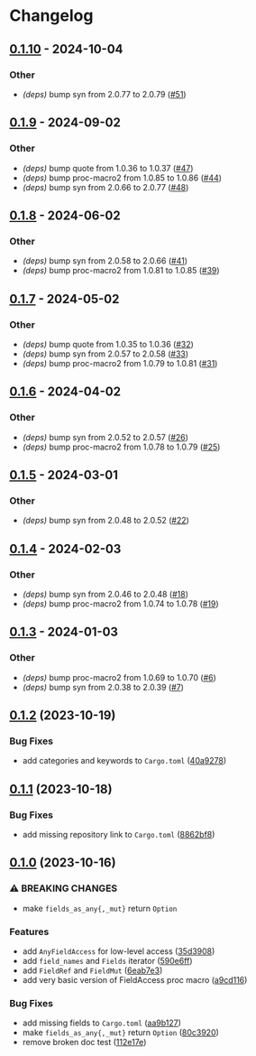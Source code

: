 # Changelog

## [0.1.10](https://github.com/martinohmann/field_access/compare/field_access_derive-v0.1.9...field_access_derive-v0.1.10) - 2024-10-04

### Other

- *(deps)* bump syn from 2.0.77 to 2.0.79 ([#51](https://github.com/martinohmann/field_access/pull/51))

## [0.1.9](https://github.com/martinohmann/field_access/compare/field_access_derive-v0.1.8...field_access_derive-v0.1.9) - 2024-09-02

### Other
- *(deps)* bump quote from 1.0.36 to 1.0.37 ([#47](https://github.com/martinohmann/field_access/pull/47))
- *(deps)* bump proc-macro2 from 1.0.85 to 1.0.86 ([#44](https://github.com/martinohmann/field_access/pull/44))
- *(deps)* bump syn from 2.0.66 to 2.0.77 ([#48](https://github.com/martinohmann/field_access/pull/48))

## [0.1.8](https://github.com/martinohmann/field_access/compare/field_access_derive-v0.1.7...field_access_derive-v0.1.8) - 2024-06-02

### Other
- *(deps)* bump syn from 2.0.58 to 2.0.66 ([#41](https://github.com/martinohmann/field_access/pull/41))
- *(deps)* bump proc-macro2 from 1.0.81 to 1.0.85 ([#39](https://github.com/martinohmann/field_access/pull/39))

## [0.1.7](https://github.com/martinohmann/field_access/compare/field_access_derive-v0.1.6...field_access_derive-v0.1.7) - 2024-05-02

### Other
- *(deps)* bump quote from 1.0.35 to 1.0.36 ([#32](https://github.com/martinohmann/field_access/pull/32))
- *(deps)* bump syn from 2.0.57 to 2.0.58 ([#33](https://github.com/martinohmann/field_access/pull/33))
- *(deps)* bump proc-macro2 from 1.0.79 to 1.0.81 ([#31](https://github.com/martinohmann/field_access/pull/31))

## [0.1.6](https://github.com/martinohmann/field_access/compare/field_access_derive-v0.1.5...field_access_derive-v0.1.6) - 2024-04-02

### Other
- *(deps)* bump syn from 2.0.52 to 2.0.57 ([#26](https://github.com/martinohmann/field_access/pull/26))
- *(deps)* bump proc-macro2 from 1.0.78 to 1.0.79 ([#25](https://github.com/martinohmann/field_access/pull/25))

## [0.1.5](https://github.com/martinohmann/field_access/compare/field_access_derive-v0.1.4...field_access_derive-v0.1.5) - 2024-03-01

### Other
- *(deps)* bump syn from 2.0.48 to 2.0.52 ([#22](https://github.com/martinohmann/field_access/pull/22))

## [0.1.4](https://github.com/martinohmann/field_access/compare/field_access_derive-v0.1.3...field_access_derive-v0.1.4) - 2024-02-03

### Other
- *(deps)* bump syn from 2.0.46 to 2.0.48 ([#18](https://github.com/martinohmann/field_access/pull/18))
- *(deps)* bump proc-macro2 from 1.0.74 to 1.0.78 ([#19](https://github.com/martinohmann/field_access/pull/19))

## [0.1.3](https://github.com/martinohmann/field_access/compare/field_access_derive-v0.1.2...field_access_derive-v0.1.3) - 2024-01-03

### Other
- *(deps)* bump proc-macro2 from 1.0.69 to 1.0.70 ([#6](https://github.com/martinohmann/field_access/pull/6))
- *(deps)* bump syn from 2.0.38 to 2.0.39 ([#7](https://github.com/martinohmann/field_access/pull/7))

## [0.1.2](https://github.com/martinohmann/field_access/compare/field_access_derive-v0.1.1...field_access_derive-v0.1.2) (2023-10-19)


### Bug Fixes

* add categories and keywords to `Cargo.toml` ([40a9278](https://github.com/martinohmann/field_access/commit/40a9278c280d8adf1a91f9d6d2736fc4ca2a23b2))

## [0.1.1](https://github.com/martinohmann/field_access/compare/field_access_derive-v0.1.0...field_access_derive-v0.1.1) (2023-10-18)


### Bug Fixes

* add missing repository link to `Cargo.toml` ([8862bf8](https://github.com/martinohmann/field_access/commit/8862bf8a890179a10605ee2e8aac36294322895e))

## [0.1.0](https://github.com/martinohmann/field_access/compare/field_access_derive-v0.0.1...field_access_derive-v0.1.0) (2023-10-16)


### ⚠ BREAKING CHANGES

* make `fields_as_any{,_mut}` return `Option`

### Features

* add `AnyFieldAccess` for low-level access ([35d3908](https://github.com/martinohmann/field_access/commit/35d3908e75f7f633b99764daa867db1397d220d3))
* add `field_names` and `Fields` iterator ([590e6ff](https://github.com/martinohmann/field_access/commit/590e6ff7805fe198a5949e59fe5bb1d7b737d01e))
* add `FieldRef` and `FieldMut` ([6eab7e3](https://github.com/martinohmann/field_access/commit/6eab7e379c439f02fd9ec40064472782c9371cc6))
* add very basic version of FieldAccess proc macro ([a9cd116](https://github.com/martinohmann/field_access/commit/a9cd116e31832786c952b562abb565707069176d))


### Bug Fixes

* add missing fields to `Cargo.toml` ([aa9b127](https://github.com/martinohmann/field_access/commit/aa9b1271fae580e42ac49d29260289af1f5b7b72))
* make `fields_as_any{,_mut}` return `Option` ([80c3920](https://github.com/martinohmann/field_access/commit/80c3920d7e8b2df7db191e6df16af30528395f42))
* remove broken doc test ([112e17e](https://github.com/martinohmann/field_access/commit/112e17e5b34eb9ac114ec5353bc0a66f12c02e99))
